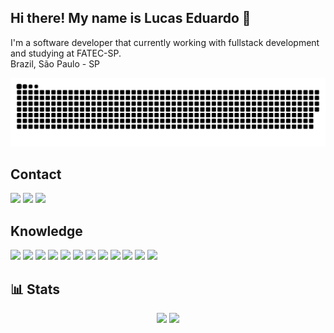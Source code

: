 ## Hi there! My name is Lucas Eduardo 👋
I'm a software developer that currently working with fullstack development and studying at FATEC-SP.  
Brazil, São Paulo - SP

<img src="https://github.com/Lucas00012/Lucas00012/blob/output/github-contribution-grid-snake.svg">

## Contact 
<a href="https://www.linkedin.com/in/lucasormond" target="_blank"><img src="https://img.shields.io/badge/LinkedIn-blue?logo=linkedin&logoColor=white&style=for-the-badge"></a>
<a href="mailto:lucaseduardoormond@gmail.com" target="_blank"><img src="https://img.shields.io/badge/Gmail-D14836?logo=gmail&logoColor=white&style=for-the-badge"></a>
<a href="https://wa.me/5511961586651?text=Hi, how are you?" target="_blank"><img src="https://img.shields.io/badge/WhatsApp-25D366?logo=whatsapp&logoColor=white&style=for-the-badge"></a>

## Knowledge 
<div>
    <img src="https://img.shields.io/badge/C%23-239120?style=for-the-badge&logo=c-sharp&logoColor=white">
    <img src="https://img.shields.io/badge/HTML5-E34F26?style=for-the-badge&logo=html5&logoColor=white">
    <img src="https://img.shields.io/badge/CSS3-1572B6?style=for-the-badge&logo=css3&logoColor=white">
    <img src="https://img.shields.io/badge/JavaScript-F7DF1E?style=for-the-badge&logo=javascript&logoColor=black">
    <img src="https://img.shields.io/badge/.NET-5C2D91?style=for-the-badge&logo=.net&logoColor=white">
    <img src="https://img.shields.io/badge/TypeScript-007ACC?style=for-the-badge&logo=typescript&logoColor=white">
    <img src="https://img.shields.io/badge/Angular-DD0031?style=for-the-badge&logo=angular&logoColor=white">
    <img src="https://img.shields.io/badge/Bootstrap-563D7C?style=for-the-badge&logo=bootstrap&logoColor=white">
    <img src="https://img.shields.io/badge/jQuery-0769AD?style=for-the-badge&logo=jquery&logoColor=white">
    <img src="https://img.shields.io/badge/Microsoft_SQL_Server-CC2927?style=for-the-badge&logo=microsoft-sql-server&logoColor=white">
    <img src="https://img.shields.io/badge/Sass-CC6699?style=for-the-badge&logo=sass&logoColor=white">
    <img src="https://img.shields.io/badge/rabbitmq-%23FF6600.svg?&style=for-the-badge&logo=rabbitmq&logoColor=white">
</div>

## 📊 Stats
<div align="center">
    <img src="https://github-readme-stats.vercel.app/api?username=lucas00012&count_private=true&theme=tokyonight">
    <img src="https://github-readme-stats.vercel.app/api/top-langs/?username=lucas00012&theme=tokyonight">
</div>

